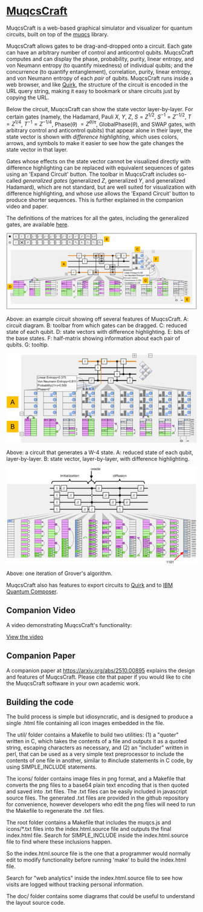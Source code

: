 # <a href="https://mjmcguffin.github.io/MuqcsCraft/">MuqcsCraft</a>

MuqcsCraft is a web-based graphical simulator and visualizer for quantum circuits, built on top of the <a href="https://github.com/MJMcGuffin/muqcs.js">muqcs</a> library.

MuqcsCraft allows gates to be drag-and-dropped onto a circuit.
Each gate can have an arbitrary number of control and anticontrol qubits.
MuqcsCraft computes and can display
the phase, probability, purity, linear entropy, and von Neumann entropy (to quantify mixedness) of individual qubits;
and the concurrence (to quantify entanglement), correlation, purity, linear entropy, and von Neumann entropy of each <em>pair</em> of qubits.
MuqcsCraft runs inside a web browser,
and like <a href="https://algassert.com/quirk">Quirk</a>, the structure of the circuit is encoded in the URL query string,
making it easy to bookmark or share circuits just by copying the URL.

Below the circuit, MuqcsCraft can show the state vector layer-by-layer.
For certain gates
(namely, the Hadamard, Pauli $X$, $Y$, $Z$,
$S = Z^{1/2}$, $S^{-1} = Z^{-1/2}$,
$T = Z^{1/4}$, $T^{-1} = Z^{-1/4}$,
Phase($\theta$) $= Z^{\theta/\pi}$, GlobalPhase($\theta$),
and SWAP gates, with arbitrary control and anticontrol qubits)
that appear alone in their layer,
the state vector is shown with <em>difference highlighting</em>,
which uses colors, arrows, and symbols
to make it easier to see how the gate changes the state vector in that layer.

Gates whose effects on the state vector cannot be visualized directly with difference highlighting
can be replaced with equivalent sequences of gates using an 'Expand Circuit' button.
The toolbar in MuqcsCraft includes so-called <em>generalized gates</em> (generalized $Z$, generalized $Y$, and generalized Hadamard),
which are not standard, but are well suited for visualization with difference highlighting,
and whose use allows the 'Expand Circuit' button to produce shorter sequences.
This is further explained in the companion video and paper.

The definitions of the matrices for all the gates, including the generalized gates,
are available
<a href="https://github.com/MJMcGuffin/muqcs.js?tab=readme-ov-file#matrix-definitions">here</a>.


![Example 1](/doc/screenshot-teaser.png)

Above: an example circuit showing off several features of MuqcsCraft.
A: circuit diagram. B: toolbar from which gates can be dragged.
C: reduced state of each qubit.
D: state vectors with difference highlighting.
E: bits of the base states.
F: half-matrix showing information about each pair of qubits.
G: tooltip.

![Example 2](/doc/screenshot-W4.png)

Above: a circuit that generates a W-4 state.
A: reduced state of each qubit, layer-by-layer.
B: state vector, layer-by-layer, with difference highlighting.


![Example 3](/doc/screenshot-grover.png)

Above: one iteration of Grover's algorithm.

MuqcsCraft also has features to export circuits to
<a href="https://algassert.com/quirk">Quirk</a>
and to
<a href="https://quantum.cloud.ibm.com/composer">IBM Quantum Composer</a>. <!-- previously https://quantum.ibm.com/composer/ -->





## Companion Video

A video demonstrating MuqcsCraft's functionality:

<a href="https://youtu.be/BCunU_gCXT4">View the video</a>



## Companion Paper

A companion paper at <a href="https://arxiv.org/abs/2510.00895">https://arxiv.org/abs/2510.00895</a> explains the design and features of MuqcsCraft.
Please cite that paper if you would like to cite the MuqcsCraft software in your own academic work.



## Building the code

The build process is simple but idiosyncratic,
and is designed to produce a single .html file containing all icon images embedded in the file.

The util/ folder contains a Makefile to build two utilities:
(1) a "quoter" written in C, which takes the contents of a file and outputs it as a quoted string, escaping characters as necessary,
and
(2) an "includer" written in perl, that can be used as a very simple text preprocessor to include the contents of one file in another, similar to #include statements in C code, by using SIMPLE_INCLUDE statements.

The icons/ folder contains image files in png format, and a Makefile that converts the png files to a base64 plain text encoding that is then quoted and saved into .txt files.
The .txt files can be easily included in javascript source files.
The generated .txt files are provided in the github repository for convenience,
however developers who edit the png files will need to run the Makefile to regenerate the .txt files.

The root folder contains a Makefile that includes the muqcs.js and icons/*.txt files into the index.html.source file and outputs the final index.html file.
Search for SIMPLE_INCLUDE inside the index.html.source file to find where these inclusions happen.

So the index.html.source file is the one that a programmer would normally edit to modify functionality before running 'make' to build the index.html file.

Search for "web analytics" inside the index.html.source file to see how visits are logged without tracking personal information.

The doc/ folder contains some diagrams that could be useful to understand the layout source code.

